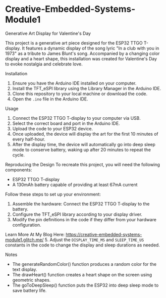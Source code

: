 # Creative-Embedded-Systems-Module1
Generative Art Display for Valentine's Day


This project is a generative art piece designed for the ESP32 TTGO T-display. It features a dynamic display of the song lyric "In a club with you in 1973" as a tribute to James Blunt's song. Accompanied by a changing color display and a heart shape, this installation was created for Valentine's Day to evoke nostalgia and celebrate love.

Installation
1. Ensure you have the Arduino IDE installed on your computer.
2. Install the TFT_eSPI library using the Library Manager in the Arduino IDE.
3. Clone this repository to your local machine or download the code.
4. Open the `.ino` file in the Arduino IDE.

Usage
1. Connect the ESP32 TTGO T-display to your computer via USB.
2. Select the correct board and port in the Arduino IDE.
3. Upload the code to your ESP32 device.
4. Once uploaded, the device will display the art for the first 10 minutes of every half-hour.
5. After the display time, the device will automatically go into deep sleep mode to conserve battery, waking up after 20 minutes to repeat the cycle.

Reproducing the Design
To recreate this project, you will need the following components:
- ESP32 TTGO T-display
- A 130mAh battery capable of providing at least 67mA current

Follow these steps to set up your environment:
1. Assemble the hardware: Connect the ESP32 TTGO T-display to the battery.
2. Configure the TFT_eSPI library according to your display driver.
3. Modify the pin definitions in the code if they differ from your hardware configuration.

Learn More At My Blog Here:
https://creative-embedded-systems-module1.glitch.me/
5. Adjust the `DISPLAY_TIME_MS` and `SLEEP_TIME_US` constants in the code to change the display and sleep durations as needed.

Notes
- The generateRandomColor() function produces a random color for the text display.
- The drawHeart() function creates a heart shape on the screen using geometric shapes.
- The goToDeepSleep() function puts the ESP32 into deep sleep mode to save battery life.
